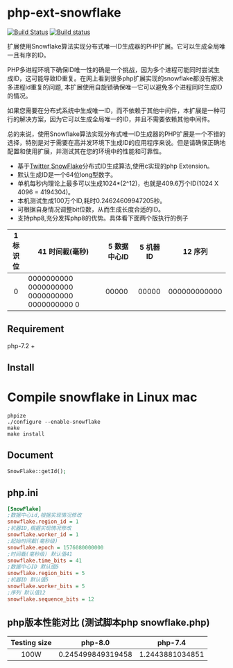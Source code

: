 # php-ext-snowflake

[![Build Status](https://api.travis-ci.org/wxxiong6/php-ext-snowflake.svg?branch=master)](https://travis-ci.org/wxxiong6/php-ext-snowflake) [![Build status](https://ci.appveyor.com/api/projects/status/awii6wf2ocmy202p/branch/master?svg=true)](https://ci.appveyor.com/project/wxxiong6/php-ext-snowflake/branch/master)


扩展使用Snowflake算法实现分布式唯一ID生成器的PHP扩展。它可以生成全局唯一且有序的ID。

PHP多进程环境下确保ID唯一性的确是一个挑战，因为多个进程可能同时尝试生成ID，这可能导致ID重复。在网上看到很多php扩展实现的snowflake都没有解决多进程id重复的问题, 本扩展使用自旋锁确保唯一它可以避免多个进程同时生成ID的情况。

如果您需要在分布式系统中生成唯一ID，而不依赖于其他中间件，本扩展是一种可行的解决方案，因为它可以生成全局唯一的ID，并且不需要依赖其他中间件。

总的来说，使用Snowflake算法实现分布式唯一ID生成器的PHP扩展是一个不错的选择，特别是对于需要在高并发环境下生成ID的应用程序来说。但是请确保正确地配置和使用扩展，并测试其在您的环境中的性能和可靠性。


- 基于[Twitter SnowFlake](https://github.com/twitter-archive/snowflake "Twitter SnowFlake")分布式ID生成算法,使用c实现的php Extension。
- 默认生成ID是一个64位long型数字。
- 单机每秒内理论上最多可以生成1024*(2^12)，也就是409.6万个ID(1024 X 4096 = 4194304)。
- 本机测试生成100万个ID,耗时0.24624609947205秒。
- 可根据自身情况调整bit位数，从而生成长度合适的ID。
- 支持php8,充分发挥php8的优势。具体看下面两个版执行的例子

|1 标识位|41 时间截(毫秒)|5 数据中心ID |5 机器ID |12 序列 |
|:-:|-|-|-|-|
|0|0000000000 0000000000 0000000000 0000000000 0| 00000| 00000 | 000000000000 |


## Requirement
php-7.2 +

## Install
# Compile snowflake in Linux mac

```shell
phpize
./configure --enable-snowflake
make
make install
```

## Document
```php
SnowFlake::getId();
```

## php.ini 

```ini
[SnowFlake]
;数据中心id,根据实现情况修改
snowflake.region_id = 1
;机器ID,根据实现情况修改
snowflake.worker_id = 1
;起始时间截(毫秒级)
snowflake.epoch = 1576080000000
;时间截(毫秒级) 默认值41
snowflake.time_bits = 41
;数据中心ID 默认值5
snowflake.region_bits = 5
;机器ID 默认值5
snowflake.worker_bits = 5
;序列 默认值12
snowflake.sequence_bits = 12
```
## php版本性能对比  (测试脚本php snowflake.php)
|Testing size|php-8.0|php-7.4|
|:--:| --------------- | ------------- |
| 100W | 0.245499849319458 | 1.2443881034851 |
```
